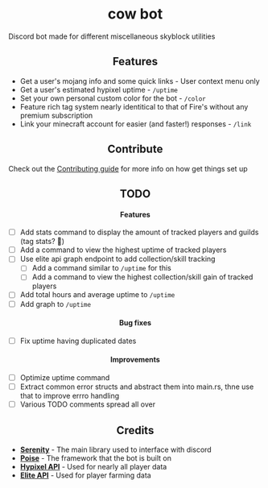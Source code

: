 <h1 align="center">
cow bot
</h1>

Discord bot made for different miscellaneous skyblock utilities

<h2 align="center">
Features
</h2>

- Get a user's mojang info and some quick links - User context menu only
- Get a user's estimated hypixel uptime - `/uptime`
- Set your own personal custom color for the bot - `/color`
- Feature rich tag system nearly identitical to that of Fire's without any premium subscription
- Link your minecraft account for easier (and faster!) responses - `/link`

<h2 align="center">
Contribute
</h2>

Check out the [Contributing guide](/CONTRIBUTING.md) for more info on how get things set up

<h2 align="center">
    TODO
</h2>

<h4 align="center">
    Features
</h4>

- [ ] Add stats command to display the amount of tracked players and guilds (tag stats? 👀)
- [ ] Add a command to view the highest uptime of tracked players
- [ ] Use elite api graph endpoint to add collection/skill tracking
    - [ ] Add a command similar to `/uptime` for this
    - [ ] Add a command to view the highest collection/skill gain of tracked players
- [ ] Add total hours and average uptime to `/uptime`
- [ ] Add graph to `/uptime`

<h4 align="center">
    Bug fixes
</h4>

- [ ] Fix uptime having duplicated dates

<h4 align="center">
    Improvements
</h4>

- [ ] Optimize uptime command
- [ ] Extract common error structs and abstract them into main.rs, thne use that to improve errro handling
- [ ] Various TODO comments spread all over

<h2 align="center">
Credits
</h2>

- **[Serenity](https://github.com/serenity-rs/serenity/)** - The main library used to interface with discord
- **[Poise](https://github.com/serenity-rs/poise)** - The framework that the bot is built on
- **[Hypixel API](https://api.hypixel.net/)** - Used for nearly all player data
- **[Elite API](https://api.elitebot.dev/)** - Used for player farming data
